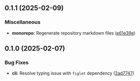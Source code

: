 ## 0.1.1 (2025-02-09)

### Miscellaneous

- **monorepo:** Regenerate repository markdown files ([e61e39e](https://github.com/storm-software/stryke/commit/e61e39e))

## 0.1.0 (2025-02-07)

### Bug Fixes

  - **cli:** Resolve typing issue with `figlet` dependency ([2ad7747](https://github.com/storm-software/stryke/commit/2ad7747))
